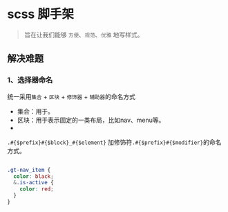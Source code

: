 # scss 脚手架

> 旨在让我们能够 `方便`、`规范`、`优雅` 地写样式。

## 解决难题

### 1、选择器命名

统一采用`集合` + `区块` + `修饰器` + `辅助器`的命名方式

- 集合：用于。
- 区块：用于表示固定的一类布局，比如nav、menu等。
-

`.#{$prefix}#{$block}_#{$element}` 加修饰符`.#{$prefix}#{$modifier}`的命名方式。

```css

.gt-nav_item {
  color: black;
  &.is-active {
    color: red;
  }
}

```
